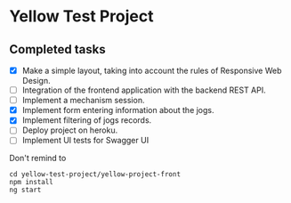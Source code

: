 # Yellow Test Project

## Completed tasks
- [x] Make a simple layout, taking into account the rules of Responsive Web Design.
- [ ] Integration of the frontend application with the backend REST API.
- [ ] Implement a mechanism session.
- [x] Implement form entering information about the jogs.
- [x] Implement filtering of jogs records.
- [ ] Deploy project on heroku.
- [ ] Implement UI tests for Swagger UI

Don't remind to
```
cd yellow-test-project/yellow-project-front
npm install
ng start
```
